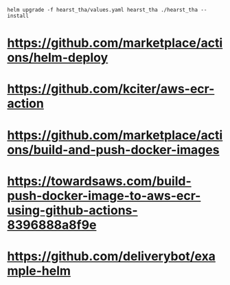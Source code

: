 
```
helm upgrade -f hearst_tha/values.yaml hearst_tha ./hearst_tha --install
```

# https://github.com/marketplace/actions/helm-deploy
# https://github.com/kciter/aws-ecr-action
# https://github.com/marketplace/actions/build-and-push-docker-images
# https://towardsaws.com/build-push-docker-image-to-aws-ecr-using-github-actions-8396888a8f9e
# https://github.com/deliverybot/example-helm
